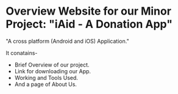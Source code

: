 # Overview Website for our Minor Project: "iAid - A Donation App"

"A cross platform (Android and iOS) Application."

It conatains-
<ul>
  <li>Brief Overview of our project.</li>
  <li>Link for downloading our App.</li>
  <li>Working and Tools Used.</li>
  <li>And a page of About Us.</li>
</ul>
